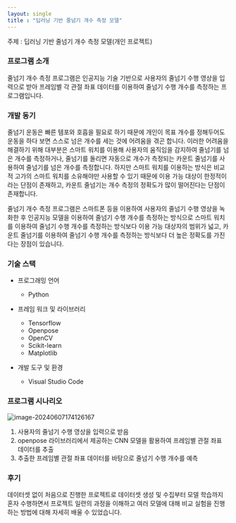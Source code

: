```yaml
---
layout: single
title : "딥러닝 기반 줄넘기 개수 측정 모델"
---
```


주제 : 딥러닝 기반 줄넘기 개수 측정 모델(개인 프로젝트)



### 프로그램 소개

줄넘기 개수 측정 프로그램은 인공지능 기술 기반으로 사용자의 줄넘기 수행 영상을 입력으로 받아 프레임별 각 관절 좌표 데이터를 이용하여 줄넘기 수행 개수를 측정하는 프로그램입니다.



### 개발 동기

줄넘기 운동은 빠른 템포와 호흡을 필요로 하기 때문에 개인이 목표 개수를 정해두어도 운동을 하다 보면 스스로 넘은 개수를 세는 것에 어려움을 겪곤 합니다. 이러한 어려움을 해결하기 위해 대부분은 스마트 워치를 이용해 사용자의 움직임을 감지하여 줄넘기를 넘은 개수를 측정하거나, 줄넘기를 돌리면 자동으로 개수가 측정되는 카운트 줄넘기를 사용하여 줄넘기를 넘은 개수를 측정합니다. 하지만 스마트 워치를 이용하는 방식은 비교적 고가의 스마트 워치를 소유해야만 사용할 수 있기 때문에 이용 가능 대상이 한정적이라는 단점이 존재하고, 카운트 줄넘기는 개수 측정의 정확도가 많이 떨어진다는 단점이 존재합니다.

줄넘기 개수 측정 프로그램은 스마트폰 등을 이용하여 사용자의 줄넘기 수행 영상을 녹화한 후 인공지능 모델을 이용하여 줄넘기 수행 개수를 측정하는 방식으로 스마트 워치를 이용하여 줄넘기 수행 개수를 측정하는 방식보다 이용 가능 대상자의 범위가 넓고, 카운트 줄넘기를 이용하여 줄넘기 수행 개수를 측정하는 방식보다 더 높은 정확도를 가진다는 장점이 있습니다.



### 기술 스택

- 프로그래밍 언어
  - Python

- 프레임 워크 및 라이브러리
  - Tensorflow
  - Openpose
  - OpenCV
  - Scikit-learn
  - Matplotlib
- 개발 도구 및 환경
  - Visual Studio Code



### 프로그램 시나리오



![image-20240607174126167](C:\Users\KJW\Documents\KJirung-github-blog\KJirung.github.io\assets\images\jumprope_scenario.jpg)

1. 사용자의 줄넘기 수행 영상을 입력으로 받음
2. openpose 라이브러리에서 제공하는 CNN 모델을 활용하여 프레임별 관절 좌표 데이터를 추출
3. 추출한 프레임별 관절 좌표 데이터를 바탕으로 줄넘기 수행 개수를 예측



### 후기

데이터셋 없이 처음으로 진행한 프로젝트로 데이터셋 생성 및 수집부터 모델 학습까지 혼자 수행하면서 프로젝트 일련의 과정을 이해하고 여러 모델에 대해 비교 실험을 진행하는 방법에 대해 자세히 배울 수 있었습니다.

